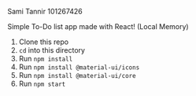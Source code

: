 Sami Tannir 101267426

Simple To-Do list app made with React! (Local Memory)

1. Clone this repo
2. `cd` into this directory
3. Run `npm install`
4. Run `npm install @material-ui/icons`
5. Run `npm install @material-ui/core`
6. Run `npm start`